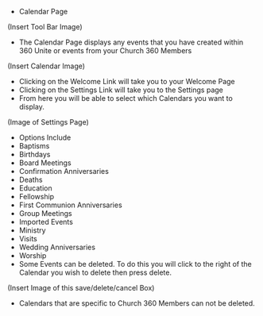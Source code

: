 - Calendar Page

(Insert Tool Bar Image)

  * The Calendar Page displays any events that you have created within 360 Unite or events from your Church 360 Members

(Insert Calendar Image)

   * Clicking on the Welcome Link will take you to your Welcome Page
   * Clicking on the Settings Link will take you to the Settings page
   * From here you will be able to select which Calendars you want to display.

(Image of Settings Page)

   * Options Include
   * Baptisms
   * Birthdays
   * Board Meetings
   * Confirmation Anniversaries
   * Deaths
   * Education
   * Fellowship
   * First Communion Anniversaries
   * Group Meetings
   * Imported Events
   * Ministry
   * Visits
   * Wedding Anniversaries
   * Worship
   * Some Events can be deleted.  To do this you will click to the right of the Calendar you wish to delete then press delete.

(Insert Image of this save/delete/cancel Box)

   * Calendars that are specific to Church 360 Members can not be deleted.
 
